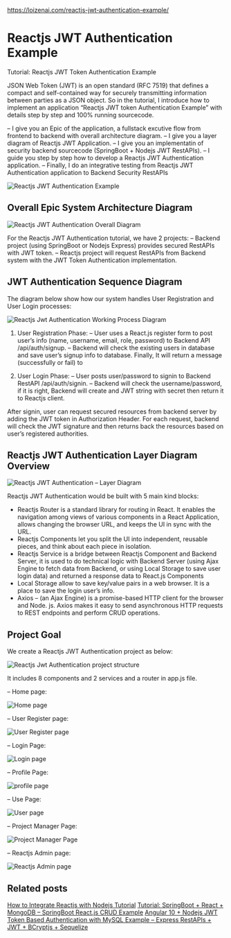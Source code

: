 https://loizenai.com/reactjs-jwt-authentication-example/

# Reactjs JWT Authentication Example

Tutorial: Reactjs JWT Token Authentication Example


 
JSON Web Token (JWT) is an open standard (RFC 7519) that defines a compact and self-contained way for securely transmitting information between parties as a JSON object. So in the tutorial, I introduce how to implement an application “Reactjs JWT token Authentication Example” with details step by step and 100% running sourcecode.

– I give you an Epic of the application, a fullstack excutive flow from frontend to backend with overall architecture diagram.
– I give you a layer diagram of Reactjs JWT Application.
– I give you an implementatin of security backend sourcecode (SpringBoot + Nodejs JWT RestAPIs).
– I guide you step by step how to develop a Reactjs JWT Authentication application.
– Finally, I do an integrative testing from Reactjs JWT Authentication application to Backend Security RestAPIs

![Reactjs JWT Authentication Example](https://loizenai.com/wp-content/uploads/2020/11/Reactjs-Jwt-Authentication-Example.png)

## Overall Epic System Architecture Diagram

![Reactjs JWT Authentication Overall Diagram](https://loizenai.com/wp-content/uploads/2020/11/Reactjs-JWT-Authentication-Overall-Diagram.png)

For the Reactjs JWT Authentication tutorial, we have 2 projects:
– Backend project (using SpringBoot or Nodejs Express) provides secured RestAPIs with JWT token.
– Reactjs project will request RestAPIs from Backend system with the JWT Token Authentication implementation.

## JWT Authentication Sequence Diagram

The diagram below show how our system handles User Registration and User Login processes:

![Reactjs Jwt Authentication Working Process Diagram](https://loizenai.com/wp-content/uploads/2020/11/Reactjs-Jwt-Authentication-Working-Process-Diagram.png)

1. User Registration Phase:
– User uses a React.js register form to post user’s info (name, username, email, role, password) to Backend API /api/auth/signup.
– Backend will check the existing users in database and save user’s signup info to database. Finally, It will return a message (successfully or fail) to

2. User Login Phase:
– User posts user/password to signin to Backend RestAPI /api/auth/signin.
– Backend will check the username/password, if it is right, Backend will create and JWT string with secret then return it to Reactjs client.

After signin, user can request secured resources from backend server by adding the JWT token in Authorization Header. For each request, backend will check the JWT signature and then returns back the resources based on user’s registered authorities.

## Reactjs JWT Authentication Layer Diagram Overview

![Reactjs JWT Authentication – Layer Diagram](https://loizenai.com/wp-content/uploads/2020/11/Reactjs-JWT-Authentication-Layer-Diagram-final-version-2.png)

Reactjs JWT Authentication would be built with 5 main kind blocks:

- Reactjs Router is a standard library for routing in React. It enables the navigation among views of various components in a React Application, allows changing the browser URL, and keeps the UI in sync with the URL.
- Reactjs Components let you split the UI into independent, reusable pieces, and think about each piece in isolation.
- Reactjs Service is a bridge between Reactjs Component and Backend Server, it is used to do technical logic with Backend Server (using Ajax Engine to fetch data from Backend, or using Local Storage to save user login data) and returned a response data to React.js Components
- Local Storage allow to save key/value pairs in a web browser. It is a place to save the login user’s info.
- Axios – (an Ajax Engine) is a promise-based HTTP client for the browser and Node. js. Axios makes it easy to send asynchronous HTTP requests to REST endpoints and perform CRUD operations.

## Project Goal

We create a Reactjs JWT Authentication project as below:

![Reactjs Jwt Authentication project structure](https://loizenai.com/wp-content/uploads/2020/11/Reactjs-Jwt-Authentication-project-structure.png)

It includes 8 components and 2 services and a router in app.js file.

– Home page:

![Home page](https://loizenai.com/wp-content/uploads/2020/11/Reactjs-Home-Page.png)

– User Register page:

![User Register page](https://loizenai.com/wp-content/uploads/2020/11/Reactjs-Jwt-Authentication-Register-Form.png)

– Login Page:

![Login page](https://loizenai.com/wp-content/uploads/2020/11/reactjs-jwt-authentication-wrong-login-user-validation.png)

– Profile Page:

![profile page](https://loizenai.com/wp-content/uploads/2020/11/Reactjs-jwt-authentication-sign-in-successfully.png)

– Use Page:

![User page](https://loizenai.com/wp-content/uploads/2020/11/Reactjs-jwt-authentication-User-Page-Content.png)

– Project Manager Page:

![Project Manager Page](https://loizenai.com/wp-content/uploads/2020/11/Reatjs-jwt-authentication-login-with-a-user-with-PM-roles-successfully.png)

– Reactjs Admin page:

![Reactjs Admin page](https://loizenai.com/wp-content/uploads/2020/11/Reactjs-jwt-authentication-admin-page.png)

## Related posts

[How to Integrate Reactjs with Nodejs Tutorial](https://loizenai.com/integrate-reactjs-nodejs-tutorial/)
[Tutorial: SpringBoot + React + MongoDB – SpringBoot React.js CRUD Example](https://loizenai.com/springboot-reactjs-mongodb-crud/)
[Angular 10 + Nodejs JWT Token Based Authentication with MySQL Example – Express RestAPIs + JWT + BCryptjs + Sequelize](https://loizenai.com/angular-10-nodejs-jwt-authentication-mysql-examples-tutorials/)
